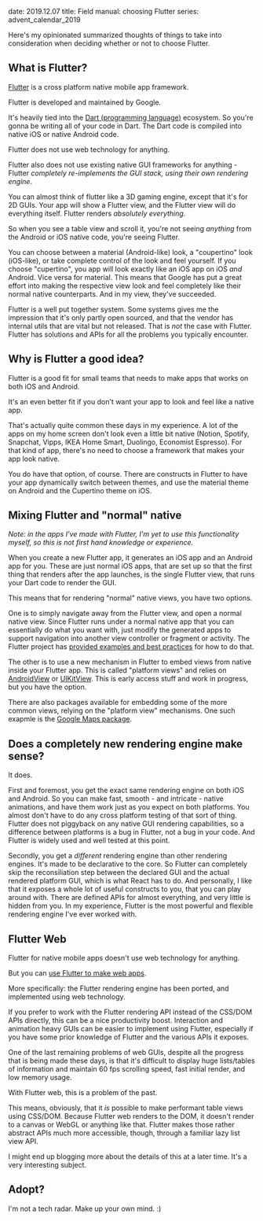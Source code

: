 date: 2019.12.07
title: Field manual: choosing Flutter
series: advent_calendar_2019

Here's my opinionated summarized thoughts of things to take into consideration when deciding whether or not to choose Flutter.

## What is Flutter?

[Flutter](https://flutter.dev) is a cross platform native mobile app framework.

Flutter is developed and maintained by Google.

It's heavily tied into the [Dart (programming language)](https://dart.dev) ecosystem. So you're gonna be writing all of your code in Dart. The Dart code is compiled into native iOS or native Android code.

Flutter does not use web technology for anything.

Flutter also does not use existing native GUI frameworks for anything - Flutter _completely re-implements the GUI stack, using their own rendering engine_.

You can almost think of flutter like a 3D gaming engine, except that it's for 2D GUIs. Your app will show a Flutter view, and the Flutter view will do everything itself. Flutter renders _absolutely everything_.

So when you see a table view and scroll it, you're not seeing _anything_ from the Android or iOS native code, you're seeing Flutter.

You can choose between a material (Android-like) look, a "coupertino" look (iOS-like), or take complete control of the look and feel yourself. If you choose "cupertino", you app will look exactly like an iOS app on iOS _and_ Android. Vice versa for material. This means that Google has put a great effort into making the respective view look and feel completely like their normal native counterparts. And in my view, they've succeeded.

Flutter is a well put together system. Some systems gives me the impression that it's only partly open sourced, and that the vendor has internal utils that are vital but not released. That is _not_ the case with Flutter. Flutter has solutions and APIs for all the problems you typically encounter.

## Why is Flutter a good idea?

Flutter is a good fit for small teams that needs to make apps that works on both iOS and Android.

It's an even better fit if you don't want your app to look and feel like a native app.

That's actually quite common these days in my experience. A lot of the apps on my home screen don't look even a little bit native (Notion, Spotify, Snapchat, Vipps, IKEA Home Smart, Duolingo, Economist  Espresso). For that kind of app, there's no need to choose a framework that makes your app look native.

You do have that option, of course. There are constructs in Flutter to have your app dynamically switch between themes, and use the material theme on Android and the Cupertino theme on iOS.

## Mixing Flutter and "normal" native

_Note: in the apps I've made with Flutter, I'm yet to use this functionality myself, so this is not first hand knowledge or experience._

When you create a new Flutter app, it generates an iOS app and an Android app for you. These are just normal iOS apps, that are set up so that the first thing that renders after the app launches, is the single Flutter view, that runs your Dart code to render the GUI.

This means that for rendering "normal" native views, you have two options.

One is to simply navigate away from the Flutter view, and open a normal native view. Since Flutter runs under a normal native app that you can essentially do what you want with, just modify the generated apps to support navigation into another view controller or fragment or activity. The Flutter project has [provided examples and best practices](https://github.com/flutter/flutter/tree/master/examples/platform_view) for how to do that.

The other is to use a new mechanism in Flutter to embed views from native inside your Flutter app. This is called "platform views" and relies on [AndroidView](https://api.flutter.dev/flutter/widgets/AndroidView-class.html) or [UIKitView](https://api.flutter.dev/flutter/widgets/UiKitView-class.html). This is early access stuff and work in progress, but you have the option.

There are also packages available for embedding some of the more common views, relying on the "platform view" mechanisms. One such exapmle is the [Google Maps package](https://pub.dev/packages/google_maps_flutter).

## Does a completely new rendering engine make sense?

It does.

First and foremost, you get the exact same rendering engine on both iOS and Android. So you can make fast, smooth - and intricate - native animations, and have them work just as you expect on both platforms. You almost don't have to do any cross platform testing of that sort of thing. Flutter does not piggyback on any native GUI rendering capabilities, so a difference between platforms is a bug in Flutter, not a bug in your code. And Flutter is widely used and well tested at this point.

Secondly, you get a _different_ rendering engine than other rendering engines. It's made to be declarative to the core. So Flutter can completely skip the reconsiliation step between the declared GUI and the actual rendered platform GUI, which is what React has to do. And personally, I like that it exposes a whole lot of useful constructs to you, that you can play around with. There are defined APIs for almost everything, and very little is hidden from you. In my experience, Flutter is the most powerful and flexible rendering engine I've ever worked with.

## Flutter Web

Flutter for native mobile apps doesn't use web technology for anything.

But you can [use Flutter to make web apps](https://flutter.dev/web).

More specifically: the Flutter rendering engine has been ported, and implemented using web technology.

If you prefer to work with the Flutter rendering API instead of the CSS/DOM APIs directly, this can be a nice productivity boost. Interaction and animation heavy GUIs can be easier to implement using Flutter, especially if you have some prior knowledge of Flutter and the various APIs it exposes.

One of the last remaining problems of web GUIs, despite all the progress that is being made these days, is that it's difficult to display huge lists/tables of information and maintain 60 fps scrolling speed, fast initial render, and low memory usage.

With Flutter web, this is a problem of the past.

This means, obviously, that it _is_ possible to make performant table views using CSS/DOM. Because Flutter web renders to the DOM, it doesn't render to a canvas or WebGL or anything like that. Flutter makes those rather abstract APIs much more accessible, though, through a familiar lazy list view API.

I might end up blogging more about the details of this at a later time. It's a very interesting subject.

## Adopt?

I'm not a tech radar. Make up your own mind. :) 